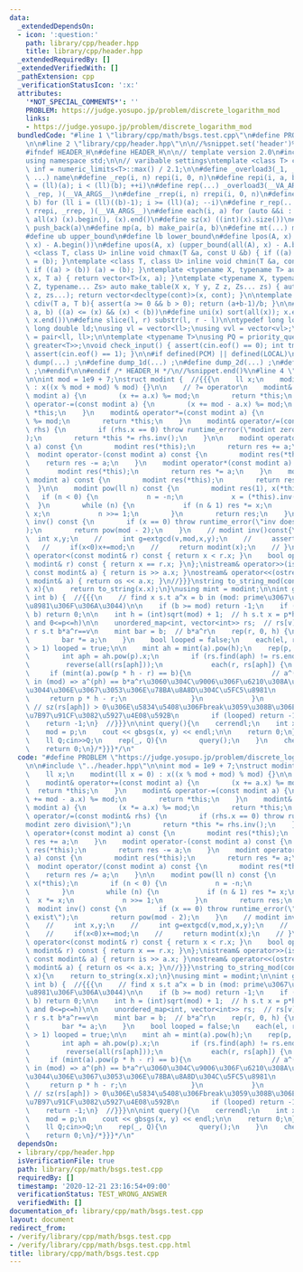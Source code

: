 ```yaml
---
data:
  _extendedDependsOn:
  - icon: ':question:'
    path: library/cpp/header.hpp
    title: library/cpp/header.hpp
  _extendedRequiredBy: []
  _extendedVerifiedWith: []
  _pathExtension: cpp
  _verificationStatusIcon: ':x:'
  attributes:
    '*NOT_SPECIAL_COMMENTS*': ''
    PROBLEM: https://judge.yosupo.jp/problem/discrete_logarithm_mod
    links:
    - https://judge.yosupo.jp/problem/discrete_logarithm_mod
  bundledCode: "#line 1 \"library/cpp/math/bsgs.test.cpp\"\n#define PROBLEM \"https://judge.yosupo.jp/problem/discrete_logarithm_mod\"\
    \n\n#line 2 \"library/cpp/header.hpp\"\n\n//%snippet.set('header')%\n//%snippet.fold()%\n\
    #ifndef HEADER_H\n#define HEADER_H\n\n// template version 2.0\n#include <bits/stdc++.h>\n\
    using namespace std;\n\n// varibable settings\ntemplate <class T> constexpr T\
    \ inf = numeric_limits<T>::max() / 2.1;\n\n#define _overload3(_1, _2, _3, name,\
    \ ...) name\n#define _rep(i, n) repi(i, 0, n)\n#define repi(i, a, b) for (ll i\
    \ = (ll)(a); i < (ll)(b); ++i)\n#define rep(...) _overload3(__VA_ARGS__, repi,\
    \ _rep, )(__VA_ARGS__)\n#define _rrep(i, n) rrepi(i, 0, n)\n#define rrepi(i, a,\
    \ b) for (ll i = (ll)((b)-1); i >= (ll)(a); --i)\n#define r_rep(...) _overload3(__VA_ARGS__,\
    \ rrepi, _rrep, )(__VA_ARGS__)\n#define each(i, a) for (auto &&i : a)\n#define\
    \ all(x) (x).begin(), (x).end()\n#define sz(x) ((int)(x).size())\n#define pb(a)\
    \ push_back(a)\n#define mp(a, b) make_pair(a, b)\n#define mt(...) make_tuple(__VA_ARGS__)\n\
    #define ub upper_bound\n#define lb lower_bound\n#define lpos(A, x) (lower_bound(all(A),\
    \ x) - A.begin())\n#define upos(A, x) (upper_bound(all(A), x) - A.begin())\ntemplate\
    \ <class T, class U> inline void chmax(T &a, const U &b) { if ((a) < (b)) (a)\
    \ = (b); }\ntemplate <class T, class U> inline void chmin(T &a, const U &b) {\
    \ if ((a) > (b)) (a) = (b); }\ntemplate <typename X, typename T> auto make_table(X\
    \ x, T a) { return vector<T>(x, a); }\ntemplate <typename X, typename Y, typename\
    \ Z, typename... Zs> auto make_table(X x, Y y, Z z, Zs... zs) { auto cont = make_table(y,\
    \ z, zs...); return vector<decltype(cont)>(x, cont); }\n\ntemplate <class T> T\
    \ cdiv(T a, T b){ assert(a >= 0 && b > 0); return (a+b-1)/b; }\n\n#define is_in(x,\
    \ a, b) ((a) <= (x) && (x) < (b))\n#define uni(x) sort(all(x)); x.erase(unique(all(x)),\
    \ x.end())\n#define slice(l, r) substr(l, r - l)\n\ntypedef long long ll;\ntypedef\
    \ long double ld;\nusing vl = vector<ll>;\nusing vvl = vector<vl>;\nusing pll\
    \ = pair<ll, ll>;\n\ntemplate <typename T>\nusing PQ = priority_queue<T, vector<T>,\
    \ greater<T>>;\nvoid check_input() { assert(cin.eof() == 0); int tmp; cin >> tmp;\
    \ assert(cin.eof() == 1); }\n\n#if defined(PCM) || defined(LOCAL)\n#else\n#define\
    \ dump(...) ;\n#define dump_1d(...) ;\n#define dump_2d(...) ;\n#define cerrendl\
    \ ;\n#endif\n\n#endif /* HEADER_H */\n//%snippet.end()%\n#line 4 \"library/cpp/math/bsgs.test.cpp\"\
    \n\nint mod = 1e9 + 7;\nstruct modint {  //{{{\n    ll x;\n    modint(ll x = 0)\
    \ : x((x % mod + mod) % mod) {}\n\n    // ?= operator\n    modint& operator+=(const\
    \ modint a) {\n        (x += a.x) %= mod;\n        return *this;\n    }\n    modint&\
    \ operator-=(const modint a) {\n        (x += mod - a.x) %= mod;\n        return\
    \ *this;\n    }\n    modint& operator*=(const modint a) {\n        (x *= a.x)\
    \ %= mod;\n        return *this;\n    }\n    modint& operator/=(const modint&\
    \ rhs) {\n        if (rhs.x == 0) throw runtime_error(\"modint zero division\"\
    );\n        return *this *= rhs.inv();\n    }\n\n    modint operator+(const modint\
    \ a) const {\n        modint res(*this);\n        return res += a;\n    }\n  \
    \  modint operator-(const modint a) const {\n        modint res(*this);\n    \
    \    return res -= a;\n    }\n    modint operator*(const modint a) const {\n \
    \       modint res(*this);\n        return res *= a;\n    }\n    modint operator/(const\
    \ modint a) const {\n        modint res(*this);\n        return res /= a;\n  \
    \  }\n\n    modint pow(ll n) const {\n        modint res(1), x(*this);\n     \
    \   if (n < 0) {\n            n = -n;\n            x = (*this).inv();\n      \
    \  }\n        while (n) {\n            if (n & 1) res *= x;\n            x *=\
    \ x;\n            n >>= 1;\n        }\n        return res;\n    }\n\n    modint\
    \ inv() const {\n        if (x == 0) throw runtime_error(\"inv does not exist\"\
    );\n        return pow(mod - 2);\n    }\n    // modint inv()const{\n    //   \
    \  int x,y;\n    //     int g=extgcd(v,mod,x,y);\n    //     assert(g==1);\n \
    \   //     if(x<0)x+=mod;\n    //     return modint(x);\n    // }\n\n    bool\
    \ operator<(const modint& r) const { return x < r.x; }\n    bool operator==(const\
    \ modint& r) const { return x == r.x; }\n};\nistream& operator>>(istream& is,\
    \ const modint& a) { return is >> a.x; }\nostream& operator<<(ostream& os, const\
    \ modint& a) { return os << a.x; }\n//}}}\nstring to_string_mod(const modint&\
    \ x){\n    return to_string(x.x);\n}\nusing mint = modint;\n\nint gbsgs(int a,\
    \ int b) {  //{{{\n    // find x s.t a^x = b in (mod: prime\u3067\u3042\u308B\u5FC5\
    \u8981\u306F\u306A\u3044)\n\n    if (b >= mod) return -1;\n    if (1 % mod ==\
    \ b) return 0;\n\n    int h = (int)sqrt(mod) + 1;  // h s.t x = p*h-r (0<=r<h\
    \ and 0<=p<=h)\n\n    unordered_map<int, vector<int>> rs;  // rs[v]: vector of\
    \ r s.t b*a^r==v\n    mint bar = b;  // b*a^r\n    rep(r, 0, h) {\n        rs[bar.x].pb(r);\n\
    \        bar *= a;\n    }\n    bool looped = false;\n    each(el, rs) if (sz(el.second)\
    \ > 1) looped = true;\n\n    mint ah = mint(a).pow(h);\n    rep(p, 1, h + 1) {\n\
    \        int aph = ah.pow(p).x;\n        if (rs.find(aph) != rs.end()) {\n   \
    \         reverse(all(rs[aph]));\n            each(r, rs[aph]) {\n           \
    \     if (mint(a).pow(p * h - r) == b){\n                    // a^(p*h-r) == b\
    \ in (mod) => a^(ph) == b*a^r\u3060\u304C\u9006\u306F\u6210\u308A\u7ACB\u305F\u306A\
    \u3044\u306E\u3067\u3053\u306E\u78BA\u8A8D\u304C\u5FC5\u8981\n               \
    \     return p * h - r;\n                }\n            }\n        }\n       \
    \ // sz(rs[aph]) > 0\u306E\u5834\u5408\u306Fbreak\u3059\u308B\u306E\u3067\u8A08\
    \u7B97\u91CF\u3082\u5927\u4E08\u592B\n        if (looped) return -1;\n    }\n\n\
    \    return -1;\n}  //}}}\n\nint query(){\n    cerrendl;\n    int x,y,p;cin>>x>>y>>p;\n\
    \    mod = p;\n    cout << gbsgs(x, y) << endl;\n\n    return 0;\n}\n\nint main(){/*{{{*/\n\
    \    ll Q;cin>>Q;\n    rep(_, Q){\n        query();\n    }\n    check_input();\n\
    \    return 0;\n}/*}}}*/\n"
  code: "#define PROBLEM \"https://judge.yosupo.jp/problem/discrete_logarithm_mod\"\
    \n\n#include \"../header.hpp\"\n\nint mod = 1e9 + 7;\nstruct modint {  //{{{\n\
    \    ll x;\n    modint(ll x = 0) : x((x % mod + mod) % mod) {}\n\n    // ?= operator\n\
    \    modint& operator+=(const modint a) {\n        (x += a.x) %= mod;\n      \
    \  return *this;\n    }\n    modint& operator-=(const modint a) {\n        (x\
    \ += mod - a.x) %= mod;\n        return *this;\n    }\n    modint& operator*=(const\
    \ modint a) {\n        (x *= a.x) %= mod;\n        return *this;\n    }\n    modint&\
    \ operator/=(const modint& rhs) {\n        if (rhs.x == 0) throw runtime_error(\"\
    modint zero division\");\n        return *this *= rhs.inv();\n    }\n\n    modint\
    \ operator+(const modint a) const {\n        modint res(*this);\n        return\
    \ res += a;\n    }\n    modint operator-(const modint a) const {\n        modint\
    \ res(*this);\n        return res -= a;\n    }\n    modint operator*(const modint\
    \ a) const {\n        modint res(*this);\n        return res *= a;\n    }\n  \
    \  modint operator/(const modint a) const {\n        modint res(*this);\n    \
    \    return res /= a;\n    }\n\n    modint pow(ll n) const {\n        modint res(1),\
    \ x(*this);\n        if (n < 0) {\n            n = -n;\n            x = (*this).inv();\n\
    \        }\n        while (n) {\n            if (n & 1) res *= x;\n          \
    \  x *= x;\n            n >>= 1;\n        }\n        return res;\n    }\n\n  \
    \  modint inv() const {\n        if (x == 0) throw runtime_error(\"inv does not\
    \ exist\");\n        return pow(mod - 2);\n    }\n    // modint inv()const{\n\
    \    //     int x,y;\n    //     int g=extgcd(v,mod,x,y);\n    //     assert(g==1);\n\
    \    //     if(x<0)x+=mod;\n    //     return modint(x);\n    // }\n\n    bool\
    \ operator<(const modint& r) const { return x < r.x; }\n    bool operator==(const\
    \ modint& r) const { return x == r.x; }\n};\nistream& operator>>(istream& is,\
    \ const modint& a) { return is >> a.x; }\nostream& operator<<(ostream& os, const\
    \ modint& a) { return os << a.x; }\n//}}}\nstring to_string_mod(const modint&\
    \ x){\n    return to_string(x.x);\n}\nusing mint = modint;\n\nint gbsgs(int a,\
    \ int b) {  //{{{\n    // find x s.t a^x = b in (mod: prime\u3067\u3042\u308B\u5FC5\
    \u8981\u306F\u306A\u3044)\n\n    if (b >= mod) return -1;\n    if (1 % mod ==\
    \ b) return 0;\n\n    int h = (int)sqrt(mod) + 1;  // h s.t x = p*h-r (0<=r<h\
    \ and 0<=p<=h)\n\n    unordered_map<int, vector<int>> rs;  // rs[v]: vector of\
    \ r s.t b*a^r==v\n    mint bar = b;  // b*a^r\n    rep(r, 0, h) {\n        rs[bar.x].pb(r);\n\
    \        bar *= a;\n    }\n    bool looped = false;\n    each(el, rs) if (sz(el.second)\
    \ > 1) looped = true;\n\n    mint ah = mint(a).pow(h);\n    rep(p, 1, h + 1) {\n\
    \        int aph = ah.pow(p).x;\n        if (rs.find(aph) != rs.end()) {\n   \
    \         reverse(all(rs[aph]));\n            each(r, rs[aph]) {\n           \
    \     if (mint(a).pow(p * h - r) == b){\n                    // a^(p*h-r) == b\
    \ in (mod) => a^(ph) == b*a^r\u3060\u304C\u9006\u306F\u6210\u308A\u7ACB\u305F\u306A\
    \u3044\u306E\u3067\u3053\u306E\u78BA\u8A8D\u304C\u5FC5\u8981\n               \
    \     return p * h - r;\n                }\n            }\n        }\n       \
    \ // sz(rs[aph]) > 0\u306E\u5834\u5408\u306Fbreak\u3059\u308B\u306E\u3067\u8A08\
    \u7B97\u91CF\u3082\u5927\u4E08\u592B\n        if (looped) return -1;\n    }\n\n\
    \    return -1;\n}  //}}}\n\nint query(){\n    cerrendl;\n    int x,y,p;cin>>x>>y>>p;\n\
    \    mod = p;\n    cout << gbsgs(x, y) << endl;\n\n    return 0;\n}\n\nint main(){/*{{{*/\n\
    \    ll Q;cin>>Q;\n    rep(_, Q){\n        query();\n    }\n    check_input();\n\
    \    return 0;\n}/*}}}*/\n"
  dependsOn:
  - library/cpp/header.hpp
  isVerificationFile: true
  path: library/cpp/math/bsgs.test.cpp
  requiredBy: []
  timestamp: '2020-12-21 23:16:54+09:00'
  verificationStatus: TEST_WRONG_ANSWER
  verifiedWith: []
documentation_of: library/cpp/math/bsgs.test.cpp
layout: document
redirect_from:
- /verify/library/cpp/math/bsgs.test.cpp
- /verify/library/cpp/math/bsgs.test.cpp.html
title: library/cpp/math/bsgs.test.cpp
---
```

